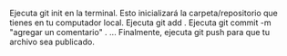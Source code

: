 Ejecuta git init en la terminal. Esto inicializará la carpeta/repositorio que tienes en tu computador local.
Ejecuta git add .
Ejecuta git commit -m "agregar un comentario" . ...
Finalmente, ejecuta git push para que tu archivo sea publicado.
